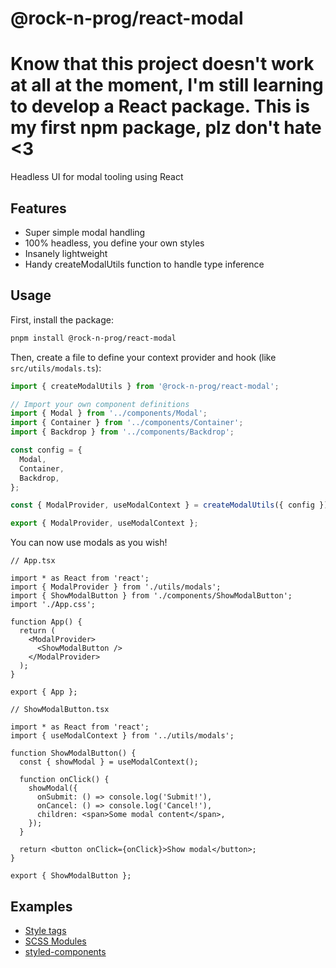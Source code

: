 # @rock-n-prog/react-modal

# **Know that this project doesn't work at all at the moment, I'm still learning to develop a React package. This is my first npm package, plz don't hate <3**

Headless UI for modal tooling using React

## Features

- Super simple modal handling
- 100% headless, you define your own styles
- Insanely lightweight
- Handy createModalUtils function to handle type inference

## Usage

First, install the package:

```bash
pnpm install @rock-n-prog/react-modal
```

Then, create a file to define your context provider and hook (like `src/utils/modals.ts`):

```ts
import { createModalUtils } from '@rock-n-prog/react-modal';

// Import your own component definitions
import { Modal } from '../components/Modal';
import { Container } from '../components/Container';
import { Backdrop } from '../components/Backdrop';

const config = {
  Modal,
  Container,
  Backdrop,
};

const { ModalProvider, useModalContext } = createModalUtils({ config });

export { ModalProvider, useModalContext };
```

You can now use modals as you wish!

```tsx
// App.tsx

import * as React from 'react';
import { ModalProvider } from './utils/modals';
import { ShowModalButton } from './components/ShowModalButton';
import './App.css';

function App() {
  return (
    <ModalProvider>
      <ShowModalButton />
    </ModalProvider>
  );
}

export { App };
```

```tsx
// ShowModalButton.tsx

import * as React from 'react';
import { useModalContext } from '../utils/modals';

function ShowModalButton() {
  const { showModal } = useModalContext();

  function onClick() {
    showModal({
      onSubmit: () => console.log('Submit!'),
      onCancel: () => console.log('Cancel!'),
      children: <span>Some modal content</span>,
    });
  }

  return <button onClick={onClick}>Show modal</button>;
}

export { ShowModalButton };
```

## Examples

- [Style tags](examples/style-tags)
- [SCSS Modules](examples/scss-modules)
- [styled-components](examples/styled-components)
